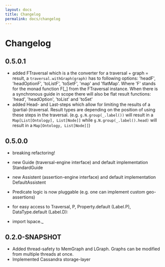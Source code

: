 ```yaml
---
layout: docs
title: Changelog
permalink: docs/changelog
---
```


# Changelog

## 0.5.0.1
*   added FTraversal which is a the converter for a traversal + graph = result, a ```traversal.withGraph(graph)``` has to following options: 
'headF', 'headOptionF', 'toListF', 'toSetF', 'map' and 'flatMap'. Where 'F' stands for the monad function F[_] from the FTraversal instance. 
When there is a synchronous guide in scope there will also be flat result functions: 'head', 'headOption', 'toList' and 'toSet'
*   added Head- and Last-steps which allow for limiting the results of a (partial-)traversal. 
Result types are depending on the position of using these steps in the traversal. (e.g. ```g.N.group(_.label())``` will result 
in a ```Map[List[Ontology], List[Node]]``` while ```g.N.group(_.label().head)``` will result in a ```Map[Ontology, List[Node]]```)

## 0.5.0.0
*   breaking refactoring!
*   new Guide (traversal-engine interface) and default implementation StandardGuide
*   new Assistent (assertion-engine interface) and default implementation DefaultAssistent
    
*   Predicate logic is now pluggable (e.g. one can implement custom geo-assertions)
    
*   for easy access to Traversal, P, Property.default (Label.P), DataType.default (Label.D):
*   import lspace._

## 0.2.0-SNAPSHOT
*   Added thread-safety to MemGraph and LGraph. Graphs can be modified from multiple threads at once.
*   Implemented Cassandra storage-layer
